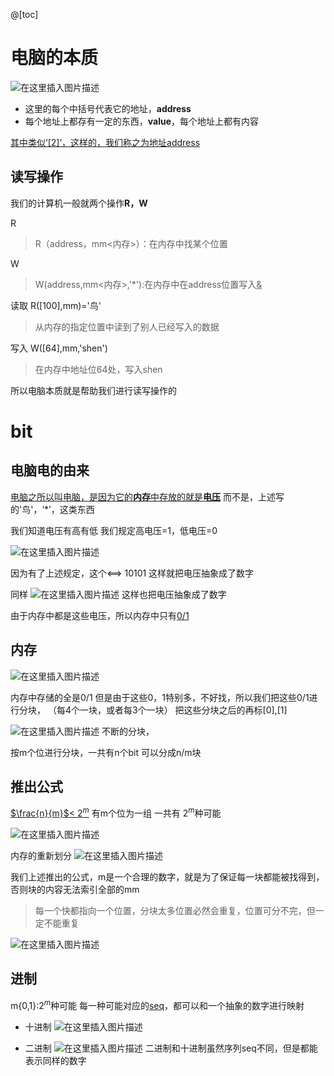 @[toc] 

# 电脑的本质
![在这里插入图片描述](https://img-blog.csdnimg.cn/02abb81086014b758dc21e4925343a38.png)
- 这里的每个中括号代表它的地址，**address**
- 每个地址上都存有一定的东西，**value**，每个地址上都有内容




<u>其中类似‘[2]’，这样的，我们称之为地址address</u>

## 读写操作
我们的计算机一般就两个操作**R，W**

R
>R（address，mm<内存>）：在内存中找某个位置

W
>W(address,mm<内存>,'*'):在内存中在address位置写入<u>&</u>

读取
R([100],mm)='鸟'
>从内存的指定位置中读到了别人已经写入的数据

写入
W([64],mm,'shen')
>在内存中地址位64处，写入shen

所以电脑本质就是帮助我们进行读写操作的

# bit
## 电脑电的由来
<u>电脑之所以叫电脑，是因为它的**内存**中存放的就是**电压**</u>
而不是，上述写的'鸟'，‘*’，这类东西

我们知道电压有高有低
我们规定高电压=1，低电压=0


![在这里插入图片描述](https://img-blog.csdnimg.cn/d135aa0e9951453ca1e353d814605834.png)

因为有了上述规定，这个<==> 10101
这样就把电压抽象成了数字

同样
![在这里插入图片描述](https://img-blog.csdnimg.cn/e6460902c0ae430781b55fb47aa17ba9.png)
这样也把电压抽象成了数字

由于内存中都是这些电压，所以内存中只有<u>0/1</u>


## 内存

![在这里插入图片描述](https://img-blog.csdnimg.cn/3745d87cd4fb47088b38f1720d5d326e.png)

内存中存储的全是0/1
但是由于这些0，1特别多，不好找，所以我们把这些0/1进行分块，
（每4个一块，或者每3个一块）
把这些分块之后的再标[0],[1]


![在这里插入图片描述](https://img-blog.csdnimg.cn/abeaef523871427fbe54cb94e831521d.png)
不断的分块，

按m个位进行分块，一共有n个bit
可以分成n/m块

## 推出公式

<u>$\frac{n}{m}$<  $2^m$</u>
有m个位为一组
一共有 $2^m$种可能

![在这里插入图片描述](https://img-blog.csdnimg.cn/e8b182fb26c146ff8ef98dd7fcbb494d.png)

内存的重新划分
![在这里插入图片描述](https://img-blog.csdnimg.cn/50dd6d71666d4f468d32230488daabbe.png)

我们上述推出的公式，m是一个合理的数字，就是为了保证每一块都能被找得到，否则块的内容无法索引全部的mm
>每一个快都指向一个位置，分块太多位置必然会重复，位置可分不完，但一定不能重复

![在这里插入图片描述](https://img-blog.csdnimg.cn/44b12af67c584a8f83abb451cca332b5.jpeg)


## 进制
m{0,1}:$2^m$种可能
每一种可能对应的<u>seq</u>，都可以和一个抽象的数字进行映射
- 十进制
    ![在这里插入图片描述](https://img-blog.csdnimg.cn/af6b3457713642f1801cb69dec699758.png)

- 二进制
    ![在这里插入图片描述](https://img-blog.csdnimg.cn/73528a9188874f68810c53a249caac16.png)
    二进制和十进制虽然序列seq不同，但是都能表示同样的数字
    

